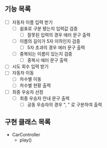 ## 기능 목록
- [ ] 자동차 이름 입력 받기
  - [ ] 쉼표로 구분 됐는지 입력값 검증
    - [ ] 잘못된 입력의 경우 에러 문구 출력
  - [ ] 이름의 길이가 5자 이하인지 검증
    - [ ] 5자 초과의 경우 에러 문구 출력
  - [ ] 중복되는 이름이 있는지 검증
    - [ ] 중복시 에러 문구 출력
- [ ] 시도 회수 입력 받기
- [ ] 자동차 이동
  - [ ] 차수별 이동
  - [ ] 차수별 현황 출력
- [ ] 최종 우승자 선정
  - [ ] 최종 우승자 안내 문구 출력
    - [ ] 공동 우승자의 경우 ", " 로 구분하여 출력

## 구현 클래스 목록
- CarController
  - play()
